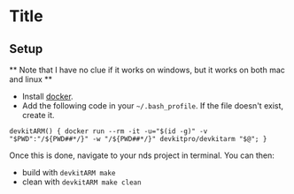 # Title

## Setup
** Note that I have no clue if it works on windows, but it works on both mac and linux **
 - Install [docker](https://www.docker.com/community-edition).
 - Add the following code in your `~/.bash_profile`. If the file doesn't exist, create it.
```
devkitARM() { docker run --rm -it -u="$(id -g)" -v "$PWD":"/${PWD##*/}" -w "/${PWD##*/}" devkitpro/devkitarm "$@"; }
```

Once this is done, navigate to your nds project in terminal. You can then:
 - build with `devkitARM make`
 - clean with `devkitARM make clean`
